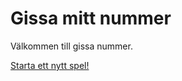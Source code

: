 Gissa mitt nummer
=====================


Välkommen till gissa nummer.

[Starta ett nytt spel!](guess/init)
